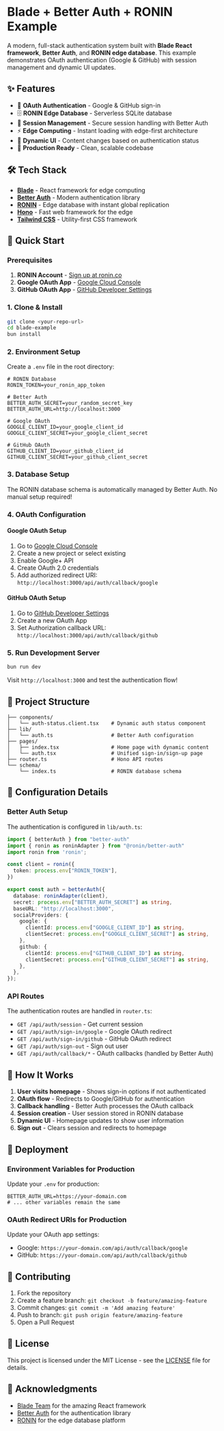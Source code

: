 # Blade + Better Auth + RONIN Example

A modern, full-stack authentication system built with **Blade React framework**, **Better Auth**, and **RONIN edge database**. This example demonstrates OAuth authentication (Google & GitHub) with session management and dynamic UI updates.

## ✨ Features

- 🔐 **OAuth Authentication** - Google & GitHub sign-in
- 🗄️ **RONIN Edge Database** - Serverless SQLite database
- 🔄 **Session Management** - Secure session handling with Better Auth
- ⚡ **Edge Computing** - Instant loading with edge-first architecture
- 🎨 **Dynamic UI** - Content changes based on authentication status
- 🚀 **Production Ready** - Clean, scalable codebase

## 🛠️ Tech Stack

- **[Blade](https://blade.ronin.co)** - React framework for edge computing
- **[Better Auth](https://better-auth.com)** - Modern authentication library
- **[RONIN](https://ronin.co)** - Edge database with instant global replication
- **[Hono](https://hono.dev)** - Fast web framework for the edge
- **[Tailwind CSS](https://tailwindcss.com)** - Utility-first CSS framework

## 🚀 Quick Start

### Prerequisites

1. **RONIN Account** - [Sign up at ronin.co](https://ronin.co)
2. **Google OAuth App** - [Google Cloud Console](https://console.cloud.google.com)
3. **GitHub OAuth App** - [GitHub Developer Settings](https://github.com/settings/developers)

### 1. Clone & Install

```bash
git clone <your-repo-url>
cd blade-example
bun install
```

### 2. Environment Setup

Create a `.env` file in the root directory:

```env
# RONIN Database
RONIN_TOKEN=your_ronin_app_token

# Better Auth
BETTER_AUTH_SECRET=your_random_secret_key
BETTER_AUTH_URL=http://localhost:3000

# Google OAuth
GOOGLE_CLIENT_ID=your_google_client_id
GOOGLE_CLIENT_SECRET=your_google_client_secret

# GitHub OAuth
GITHUB_CLIENT_ID=your_github_client_id
GITHUB_CLIENT_SECRET=your_github_client_secret
```

### 3. Database Setup

The RONIN database schema is automatically managed by Better Auth. No manual setup required!

### 4. OAuth Configuration

#### Google OAuth Setup
1. Go to [Google Cloud Console](https://console.cloud.google.com)
2. Create a new project or select existing
3. Enable Google+ API
4. Create OAuth 2.0 credentials
5. Add authorized redirect URI: `http://localhost:3000/api/auth/callback/google`

#### GitHub OAuth Setup
1. Go to [GitHub Developer Settings](https://github.com/settings/developers)
2. Create a new OAuth App
3. Set Authorization callback URL: `http://localhost:3000/api/auth/callback/github`

### 5. Run Development Server

```bash
bun run dev
```

Visit `http://localhost:3000` and test the authentication flow!

## 📁 Project Structure

```
├── components/
│   └── auth-status.client.tsx    # Dynamic auth status component
├── lib/
│   └── auth.ts                   # Better Auth configuration
├── pages/
│   ├── index.tsx                 # Home page with dynamic content
│   └── auth.tsx                  # Unified sign-in/sign-up page
├── router.ts                     # Hono API routes
└── schema/
    └── index.ts                  # RONIN database schema
```

## 🔧 Configuration Details

### Better Auth Setup

The authentication is configured in `lib/auth.ts`:

```typescript
import { betterAuth } from "better-auth"
import { ronin as roninAdapter } from "@ronin/better-auth"
import ronin from 'ronin';

const client = ronin({
  token: process.env["RONIN_TOKEN"],
})

export const auth = betterAuth({
  database: roninAdapter(client),
  secret: process.env["BETTER_AUTH_SECRET"] as string,
  baseURL: "http://localhost:3000",
  socialProviders: {
    google: {
      clientId: process.env["GOOGLE_CLIENT_ID"] as string,
      clientSecret: process.env["GOOGLE_CLIENT_SECRET"] as string,
    },
    github: {
      clientId: process.env["GITHUB_CLIENT_ID"] as string,
      clientSecret: process.env["GITHUB_CLIENT_SECRET"] as string,
    },
  },
});
```

### API Routes

The authentication routes are handled in `router.ts`:

- `GET /api/auth/session` - Get current session
- `GET /api/auth/sign-in/google` - Google OAuth redirect
- `GET /api/auth/sign-in/github` - GitHub OAuth redirect
- `GET /api/auth/sign-out` - Sign out user
- `GET /api/auth/callback/*` - OAuth callbacks (handled by Better Auth)

## 🎯 How It Works

1. **User visits homepage** - Shows sign-in options if not authenticated
2. **OAuth flow** - Redirects to Google/GitHub for authentication
3. **Callback handling** - Better Auth processes the OAuth callback
4. **Session creation** - User session stored in RONIN database
5. **Dynamic UI** - Homepage updates to show user information
6. **Sign out** - Clears session and redirects to homepage

## 🚀 Deployment

### Environment Variables for Production

Update your `.env` for production:

```env
BETTER_AUTH_URL=https://your-domain.com
# ... other variables remain the same
```

### OAuth Redirect URIs for Production

Update your OAuth app settings:
- Google: `https://your-domain.com/api/auth/callback/google`
- GitHub: `https://your-domain.com/api/auth/callback/github`

## 🤝 Contributing

1. Fork the repository
2. Create a feature branch: `git checkout -b feature/amazing-feature`
3. Commit changes: `git commit -m 'Add amazing feature'`
4. Push to branch: `git push origin feature/amazing-feature`
5. Open a Pull Request

## 📝 License

This project is licensed under the MIT License - see the [LICENSE](LICENSE) file for details.

## 🙏 Acknowledgments

- [Blade Team](https://blade.im) for the amazing React framework
- [Better Auth](https://better-auth.com) for the authentication library
- [RONIN](https://ronin.co) for the edge database platform
